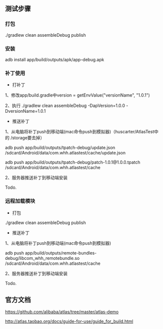 ## 测试步骤

### 打包

./gradlew clean assembleDebug publish

### 安装

adb install app/build/outputs/apk/app-debug.apk

### 补丁使用

- 打补丁

1、修改app/build.gradle中version = getEnvValue("versionName", "1.0.1")

2、执行 ./gradlew clean assembleDebug -DapVersion=1.0.0 -DversionName=1.0.1

- 推送补丁 

1、从电脑将补丁push到移动端(mac命令push到模拟器)（huscarter/AtlasTest中的 /storage要去掉）

adb push app/build/outputs/tpatch-debug/update.json /sdcard/Android/data/com.whh.atlastest/cache/update.json

adb push app/build/outputs/tpatch-debug/patch-1.0.1\@1.0.0.tpatch /sdcard/Android/data/com.whh.atlastest/cache

2、服务器推送补丁到移动端安装

Todo.

### 远程加载模块

- 打包

./gradlew clean assembleDebug publish

- 推送补丁 

1、从电脑将补丁push到移动端(mac命令push到模拟器)

adb push app/build/outputs/remote-bundles-debug/libcom_whh_remotebundle.so /sdcard/Android/data/com.whh.atlastest/cache

2、服务器推送补丁到移动端安装

Todo.


## 官方文档

https://github.com/alibaba/atlas/tree/master/atlas-demo

http://atlas.taobao.org/docs/guide-for-use/guide_for_build.html





